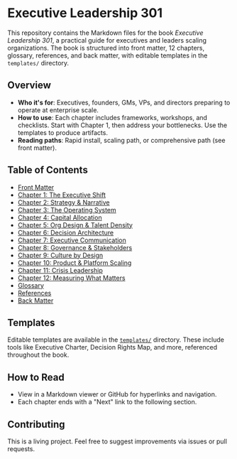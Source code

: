 # Executive Leadership 301

This repository contains the Markdown files for the book *Executive Leadership 301*, a practical guide for executives and leaders scaling organizations. The book is structured into front matter, 12 chapters, glossary, references, and back matter, with editable templates in the `templates/` directory.

## Overview
- **Who it's for**: Executives, founders, GMs, VPs, and directors preparing to operate at enterprise scale.
- **How to use**: Each chapter includes frameworks, workshops, and checklists. Start with Chapter 1, then address your bottlenecks. Use the templates to produce artifacts.
- **Reading paths**: Rapid install, scaling path, or comprehensive path (see front matter).

## Table of Contents
- [Front Matter](executive_leadership_301_front_matter.md)
- [Chapter 1: The Executive Shift](executive_leadership_301_chapter_1.md)
- [Chapter 2: Strategy & Narrative](executive_leadership_301_chapter_2.md)
- [Chapter 3: The Operating System](executive_leadership_301_chapter_3.md)
- [Chapter 4: Capital Allocation](executive_leadership_301_chapter_4.md)
- [Chapter 5: Org Design & Talent Density](executive_leadership_301_chapter_5.md)
- [Chapter 6: Decision Architecture](executive_leadership_301_chapter_6.md)
- [Chapter 7: Executive Communication](executive_leadership_301_chapter_7.md)
- [Chapter 8: Governance & Stakeholders](executive_leadership_301_chapter_8.md)
- [Chapter 9: Culture by Design](executive_leadership_301_chapter_9.md)
- [Chapter 10: Product & Platform Scaling](executive_leadership_301_chapter_10.md)
- [Chapter 11: Crisis Leadership](executive_leadership_301_chapter_11.md)
- [Chapter 12: Measuring What Matters](executive_leadership_301_chapter_12.md)
- [Glossary](executive_leadership_301_glossary.md)
- [References](executive_leadership_301_references.md)
- [Back Matter](executive_leadership_301_back_matter.md)

## Templates
Editable templates are available in the [`templates/`](templates/) directory. These include tools like Executive Charter, Decision Rights Map, and more, referenced throughout the book.

## How to Read
- View in a Markdown viewer or GitHub for hyperlinks and navigation.
- Each chapter ends with a "Next" link to the following section.

## Contributing
This is a living project. Feel free to suggest improvements via issues or pull requests.
